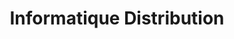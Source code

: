 ---
title: "Informatique Distribution"
url: /brive-la-gaillarde/informatique-distribution/
shop: ordinateur
---